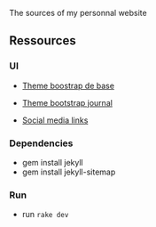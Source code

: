 
The sources of my personnal website

## Ressources

### UI

* [Theme boostrap de base](http://getbootstrap.com/examples/theme/#)

* [Theme bootstrap journal](http://bootswatch.com/journal/#)

* [Social media links](http://lipis.github.io/bootstrap-social/)

### Dependencies

- gem install jekyll
- gem install jekyll-sitemap
    
### Run
    
- run `rake dev`